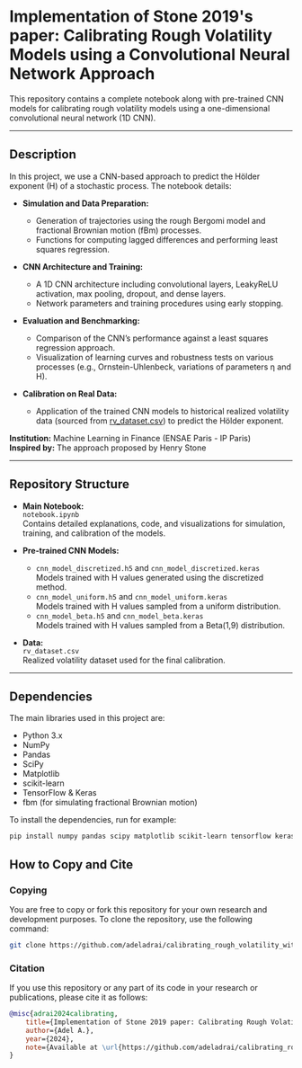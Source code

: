 # Implementation of Stone 2019's paper: Calibrating Rough Volatility Models using a Convolutional Neural Network Approach
This repository contains a complete notebook along with pre-trained CNN models for calibrating rough volatility models using a one-dimensional convolutional neural network (1D CNN).

---

## Description

In this project, we use a CNN-based approach to predict the Hölder exponent (H) of a stochastic process. The notebook details:

- **Simulation and Data Preparation:**  
  - Generation of trajectories using the rough Bergomi model and fractional Brownian motion (fBm) processes.  
  - Functions for computing lagged differences and performing least squares regression.

- **CNN Architecture and Training:**  
  - A 1D CNN architecture including convolutional layers, LeakyReLU activation, max pooling, dropout, and dense layers.  
  - Network parameters and training procedures using early stopping.

- **Evaluation and Benchmarking:**  
  - Comparison of the CNN’s performance against a least squares regression approach.  
  - Visualization of learning curves and robustness tests on various processes (e.g., Ornstein-Uhlenbeck, variations of parameters η and H).

- **Calibration on Real Data:**  
  - Application of the trained CNN models to historical realized volatility data (sourced from [rv_dataset.csv](https://github.com/andymogul/SpilloverVolPrediction)) to predict the Hölder exponent.

**Institution:** Machine Learning in Finance (ENSAE Paris - IP Paris)  
**Inspired by:** The approach proposed by Henry Stone

---

## Repository Structure

- **Main Notebook:**  
  `notebook.ipynb`  
  Contains detailed explanations, code, and visualizations for simulation, training, and calibration of the models.

- **Pre-trained CNN Models:**  
  - `cnn_model_discretized.h5` and `cnn_model_discretized.keras`  
    Models trained with H values generated using the discretized method.
  - `cnn_model_uniform.h5` and `cnn_model_uniform.keras`  
    Models trained with H values sampled from a uniform distribution.
  - `cnn_model_beta.h5` and `cnn_model_beta.keras`  
    Models trained with H values sampled from a Beta(1,9) distribution.

- **Data:**  
  `rv_dataset.csv`  
  Realized volatility dataset used for the final calibration.

---

## Dependencies

The main libraries used in this project are:

- Python 3.x
- NumPy
- Pandas
- SciPy
- Matplotlib
- scikit-learn
- TensorFlow & Keras
- fbm (for simulating fractional Brownian motion)

To install the dependencies, run for example:

```bash
pip install numpy pandas scipy matplotlib scikit-learn tensorflow keras fbm
```

## How to Copy and Cite

### Copying
You are free to copy or fork this repository for your own research and development purposes. To clone the repository, use the following command:

```bash
git clone https://github.com/adeladrai/calibrating_rough_volatility_with_cnn/
```
### Citation 

If you use this repository or any part of its code in your research or publications, please cite it as follows:


```bibtex
@misc{adrai2024calibrating,
    title={Implementation of Stone 2019 paper: Calibrating Rough Volatility Models using a Convolutional Neural Network Approach},
    author={Adel A.},
    year={2024},
    note={Available at \url{https://github.com/adeladrai/calibrating_rough_volatility_with_cnn/}},
}
```

